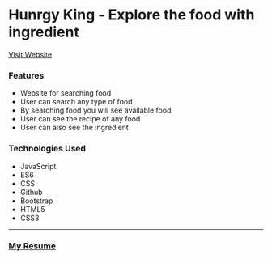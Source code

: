 # Hunrgy King - Explore the food with ingredient
[Visit Website](https://tanim-tahsin.github.io/hungry-monster/index)
### Features
- Website for searching food
- User can search any type of food
- By searching food you will see available food
- User can see the recipe of any food
- User can also see the ingredient
### Technologies Used
- JavaScript
- ES6
- CSS
- Github
- Bootstrap
- HTML5
- CSS3


***
### [My Resume]()

